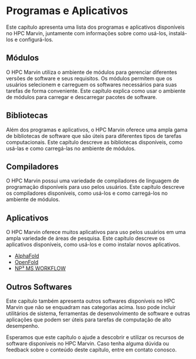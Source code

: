 # Programas e Aplicativos

Este capítulo apresenta uma lista dos programas e aplicativos disponíveis no HPC Marvin, juntamente com informações sobre como usá-los, instalá-los e configurá-los.

## Módulos

O HPC Marvin utiliza o ambiente de módulos para gerenciar diferentes versões de software e seus requisitos. Os módulos permitem que os usuários selecionem e carreguem os softwares necessários para suas tarefas de forma conveniente. Este capítulo explica como usar o ambiente de módulos para carregar e descarregar pacotes de software.

## Bibliotecas

Além dos programas e aplicativos, o HPC Marvin oferece uma ampla gama de bibliotecas de software que são úteis para diferentes tipos de tarefas computacionais. Este capítulo descreve as bibliotecas disponíveis, como usá-las e como carregá-las no ambiente de módulos.

## Compiladores

O HPC Marvin possui uma variedade de compiladores de linguagem de programação disponíveis para uso pelos usuários. Este capítulo descreve os compiladores disponíveis, como usá-los e como carregá-los no ambiente de módulos.

## Aplicativos

O HPC Marvin oferece muitos aplicativos para uso pelos usuários em uma ampla variedade de áreas de pesquisa. Este capítulo descreve os aplicativos disponíveis, como usá-los e como instalar novos aplicativos.

- [AlphaFold](./alphafold/index.html)
- [OpenFold](./openfold/index.html)
- [NP³ MS WORKFLOW](./np3_ms_workflow/index.html)

## Outros Softwares

Este capítulo também apresenta outros softwares disponíveis no HPC Marvin que não se enquadram nas categorias acima. Isso pode incluir utilitários de sistema, ferramentas de desenvolvimento de software e outras aplicações que podem ser úteis para tarefas de computação de alto desempenho.

Esperamos que este capítulo o ajude a descobrir e utilizar os recursos de software disponíveis no HPC Marvin. Caso tenha alguma dúvida ou feedback sobre o conteúdo deste capítulo, entre em contato conosco.
